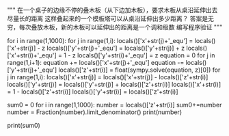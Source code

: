 """
在一个桌子的边缘不停的叠木板（从下边加木板），要求木板从桌沿延伸出去尽量长的距离
这样叠起来的一个模板塔可以从桌沿延伸出多少距离？
答案是无穷，每次叠放木板，新的木板可以延伸出的距离是一个调和级数
编写程序验证
"""

for i in range(1,1000):
    for j in range(1,i):
        locals()['x'+str(j)+'_equ'] = locals()['x'+str(j)] - z
        locals()['y'+str(j)+'_equ'] = locals()['y'+str(j)] + z
    locals()['x'+str(i)+'_equ'] = 1 - z
    locals()['y'+str(i)+'_equ'] = z
    equation = 0
    for j in range(1,i+1):
        equation += locals()['x'+str(j)+'_equ']
        equation -= locals()['y'+str(j)+'_equ']
    locals()['z'+str(i)] = float(sympy.solve(equation, z)[0])
    for j in range(1,i):
        locals()['x'+str(j)] = locals()['x'+str(j)] - locals()['z'+str(i)]
        locals()['y'+str(j)] = locals()['y'+str(j)] + locals()['z'+str(i)]
    locals()['x'+str(i)] = 1 - locals()['z'+str(i)]
    locals()['y'+str(i)] = locals()['z'+str(i)]

sum0 = 0
for i in range(1,1000):
    number = locals()['z'+str(i)]
    sum0+=number
    number = Fraction(number).limit_denominator()
    print(number)
    
print(sum0)
